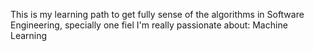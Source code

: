 This is my learning path to get fully sense of the algorithms in Software Engineering, specially one fiel I'm really passionate about: Machine Learning
